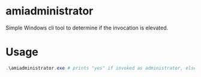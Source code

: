 # amiadministrator
Simple Windows cli tool to determine if the invocation is elevated.

# Usage
```powershell
.\amiadministrator.exe # prints "yes" if invoked as administrator, else prints "no"
```
